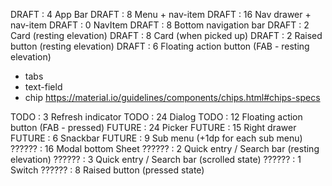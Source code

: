 DRAFT  :  4 App Bar
DRAFT  :  8 Menu + nav-item
DRAFT  : 16 Nav drawer + nav-item
DRAFT  :  0 NavItem
DRAFT  :  8 Bottom navigation bar
DRAFT  :  2 Card (resting elevation)
DRAFT  :  8 Card (when picked up)
DRAFT  : 2 Raised button (resting elevation)
DRAFT  :  6 Floating action button (FAB - resting elevation)

* tabs
* text-field
* chip https://material.io/guidelines/components/chips.html#chips-specs

TODO   :  3 Refresh indicator
TODO   : 24 Dialog
TODO   : 12 Floating action button (FAB - pressed)
FUTURE : 24 Picker
FUTURE : 15 Right drawer
FUTURE :  6 Snackbar
FUTURE :  9 Sub menu (+1dp for each sub menu)
?????? : 16 Modal bottom Sheet
?????? :  2 Quick entry / Search bar (resting elevation)
?????? :  3 Quick entry / Search bar (scrolled state)
?????? :  1 Switch
?????? :  8 Raised button (pressed state)
